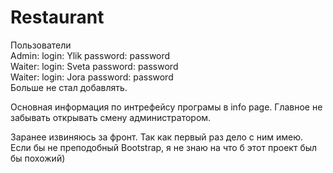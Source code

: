 # Restaurant
Пользователи<br/>
Admin: login: Ylik   password: password<br/>
Waiter: login: Sveta   password: password<br/>
Waiter: login: Jora   password: password<br/>
Больше не стал добавлять.

Основная информация по интрефейсу програмы в info page. Главное не забывать открывать смену администратором.

Заранее извиняюсь за фронт. Так как первый раз дело с ним имею. Если бы не преподобный Bootstrap, я не знаю на что б этот проект был бы похожий)
